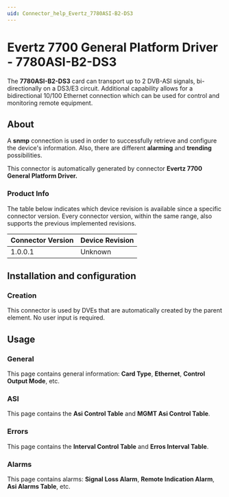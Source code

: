 ```yaml
---
uid: Connector_help_Evertz_7780ASI-B2-DS3
---
```


# Evertz 7700 General Platform Driver - 7780ASI-B2-DS3

The **7780ASI-B2-DS3** card can transport up to 2 DVB-ASI signals, bi-directionally on a DS3/E3 circuit. Additional capability allows for a bidirectional 10/100 Ethernet connection which can be used for control and monitoring remote equipment.

## About

A **snmp** connection is used in order to successfully retrieve and configure the device's information. Also, there are different **alarming** and **trending** possibilities.

This connector is automatically generated by connector **Evertz 7700 General Platform Driver.**

### Product Info

The table below indicates which device revision is available since a specific connector version. Every connector version, within the same range, also supports the previous implemented revisions.

| **Connector Version** | **Device Revision** |
|--------------------|---------------------|
| 1.0.0.1            | Unknown             |

## Installation and configuration

### Creation

This connector is used by DVEs that are automatically created by the parent element. No user input is required.

## Usage

### General

This page contains general information: **Card Type**, **Ethernet**, **Control Output Mode**, etc.

### ASI

This page contains the **Asi Control Table** and **MGMT Asi Control Table**.

### Errors

This page contains the **Interval Control Table** and **Erros Interval Table**.

### Alarms

This page contains alarms: **Signal Loss Alarm**, **Remote Indication Alarm**, **Asi Alarms Table**, etc.
